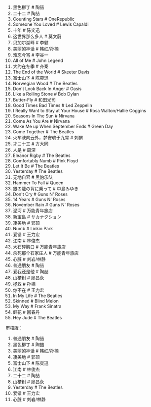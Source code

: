 1. 黑色柳丁 # 陶喆  
2. 二十二 # 陶喆  
3. Counting Stars # OneRepublic  
4. Someone You Loved # Lewis Capaldi  
5. 十年 # 陈奕迅  
6. 这世界那么多人 # 莫文蔚  
7. 贝加尔湖畔 # 李健  
8. 美丽的神话 # 韩红/孙楠  
9. 难忘今宵 # 李谷一  
10. All of Me # John Legend  
11. 大约在冬季 # 齐秦  
12. The End of the World # Skeeter Davis  
13. 富士山下 # 陈奕迅  
14. Norwegian Wood # The Beatles  
15. Don't Look Back In Anger # Oasis  
16. Like a Rolling Stone # Bob Dylan  
17. Butter-Fly # 和田光司  
18. Good Times Bad Times # Led Zeppelin  
19. I Really Want to Stay at Your House # Rosa Walton/Hallie Coggins  
20. Seasons In The Sun # Nirvana
21. Come As You Are # Nirvana  
22. Wake Me up When September Ends # Green Day  
23. Come Together # The Beatles  
24. 火车驶向云外，梦安魂于九霄 # 刺猬  
25. 才ニ十三 # 方大同  
26. 人是 # 周深  
27. Eleanor Rigby # The Beatles  
28. Comfortably Numb # Pink Floyd  
29. Let It Be # The Beatles  
30. Yesterday # The Beatles  
31. 无地自容 # 黑豹乐队  
32. Hammer To Fall # Queen  
33. 銀の龍の背に乗って # 中島みゆき  
34. Don't Cry # Guns N' Roses  
35. 14 Years # Guns N' Roses  
36. November Rain # Guns N' Roses  
37. 泥河 # 万能青年旅店  
38. 新宝島 # サカナクション  
39. 凄美地 # 郭顶  
40. Numb # Linkin Park  
41. 爱错 # 王力宏  
42. 江南 # 林俊杰  
43. 大石碎胸口 # 万能青年旅店  
44. 杀死那个石家庄人 # 万能青年旅店  
45. 心脏 # 刘岩/林静  
46. 普通朋友 # 陶喆  
47. 爱我还是他 # 陶喆  
48. 山楂树 # 廖昌永  
49. 拯救 # 孙楠  
50. 你不在 # 王力宏  
51. In My Life # The Beatles  
52. Skinned # Blind Melon  
53. My Way # Frank Sinatra  
54. 鲜花 # 回春丹  
55. Hey Jude # The Beatles

审核版：
1. 普通朋友 # 陶喆
2. 黑色柳丁 # 陶喆
3. 美丽的神话 # 韩红/孙楠
4. 凄美地 # 郭顶
5. 富士山下 # 陈奕迅
6. 江南 # 林俊杰
7. 二十二 # 陶喆
8. 山楂树 # 廖昌永
9. Yesterday # The Beatles
10. 爱错 # 王力宏
11. 心脏 # 刘岩/林静